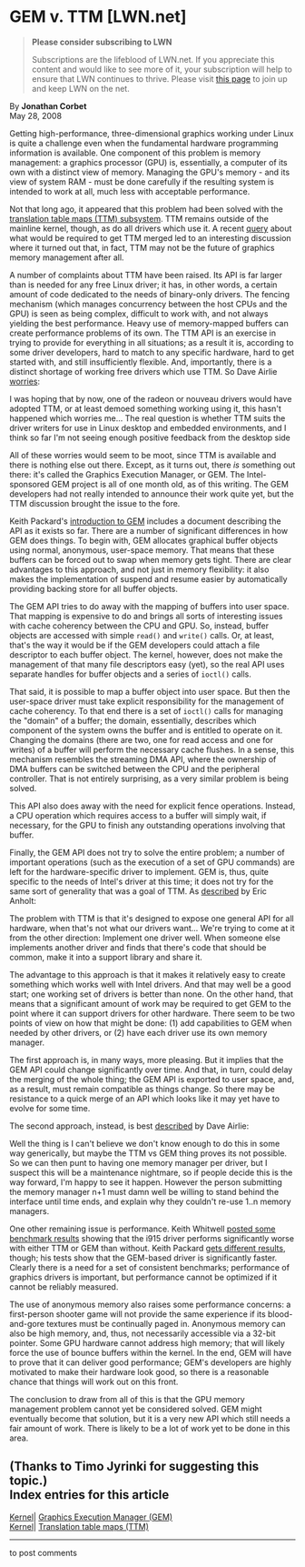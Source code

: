 # GEM v. TTM [LWN.net]

> **Please consider subscribing to LWN**
> 
> Subscriptions are the lifeblood of LWN.net. If you appreciate this content and would like to see more of it, your subscription will help to ensure that LWN continues to thrive. Please visit [this page](/Promo/nst-nag1/subscribe) to join up and keep LWN on the net. 

By **Jonathan Corbet**  
May 28, 2008 

Getting high-performance, three-dimensional graphics working under Linux is quite a challenge even when the fundamental hardware programming information is available. One component of this problem is memory management: a graphics processor (GPU) is, essentially, a computer of its own with a distinct view of memory. Managing the GPU's memory - and its view of system RAM - must be done carefully if the resulting system is intended to work at all, much less with acceptable performance. 

Not that long ago, it appeared that this problem had been solved with the [translation table maps (TTM) subsystem](http://lwn.net/Articles/257417/). TTM remains outside of the mainline kernel, though, as do all drivers which use it. A recent [query](/Articles/283796/) about what would be required to get TTM merged led to an interesting discussion where it turned out that, in fact, TTM may not be the future of graphics memory management after all. 

A number of complaints about TTM have been raised. Its API is far larger than is needed for any free Linux driver; it has, in other words, a certain amount of code dedicated to the needs of binary-only drivers. The fencing mechanism (which manages concurrency between the host CPUs and the GPU) is seen as being complex, difficult to work with, and not always yielding the best performance. Heavy use of memory-mapped buffers can create performance problems of its own. The TTM API is an exercise in trying to provide for everything in all situations; as a result it is, according to some driver developers, hard to match to any specific hardware, hard to get started with, and still insufficiently flexible. And, importantly, there is a distinct shortage of working free drivers which use TTM. So Dave Airlie [worries](/Articles/283797/): 

I was hoping that by now, one of the radeon or nouveau drivers would have adopted TTM, or at least demoed something working using it, this hasn't happened which worries me... The real question is whether TTM suits the driver writers for use in Linux desktop and embedded environments, and I think so far I'm not seeing enough positive feedback from the desktop side 

All of these worries would seem to be moot, since TTM is available and there is nothing else out there. Except, as it turns out, there _is_ something out there: it's called the Graphics Execution Manager, or GEM. The Intel-sponsored GEM project is all of one month old, as of this writing. The GEM developers had not really intended to announce their work quite yet, but the TTM discussion brought the issue to the fore. 

Keith Packard's [introduction to GEM](/Articles/283798/) includes a document describing the API as it exists so far. There are a number of significant differences in how GEM does things. To begin with, GEM allocates graphical buffer objects using normal, anonymous, user-space memory. That means that these buffers can be forced out to swap when memory gets tight. There are clear advantages to this approach, and not just in memory flexibility: it also makes the implementation of suspend and resume easier by automatically providing backing store for all buffer objects. 

The GEM API tries to do away with the mapping of buffers into user space. That mapping is expensive to do and brings all sorts of interesting issues with cache coherency between the CPU and GPU. So, instead, buffer objects are accessed with simple `read()` and `write()` calls. Or, at least, that's the way it would be if the GEM developers could attach a file descriptor to each buffer object. The kernel, however, does not make the management of that many file descriptors easy (yet), so the real API uses separate handles for buffer objects and a series of `ioctl()` calls. 

That said, it is possible to map a buffer object into user space. But then the user-space driver must take explicit responsibility for the management of cache coherency. To that end there is a set of `ioctl()` calls for managing the "domain" of a buffer; the domain, essentially, describes which component of the system owns the buffer and is entitled to operate on it. Changing the domains (there are two, one for read access and one for writes) of a buffer will perform the necessary cache flushes. In a sense, this mechanism resembles the streaming DMA API, where the ownership of DMA buffers can be switched between the CPU and the peripheral controller. That is not entirely surprising, as a very similar problem is being solved. 

This API also does away with the need for explicit fence operations. Instead, a CPU operation which requires access to a buffer will simply wait, if necessary, for the GPU to finish any outstanding operations involving that buffer. 

Finally, the GEM API does not try to solve the entire problem; a number of important operations (such as the execution of a set of GPU commands) are left for the hardware-specific driver to implement. GEM is, thus, quite specific to the needs of Intel's driver at this time; it does not try for the same sort of generality that was a goal of TTM. As [described](/Articles/283809/) by Eric Anholt: 

The problem with TTM is that it's designed to expose one general API for all hardware, when that's not what our drivers want... We're trying to come at it from the other direction: Implement one driver well. When someone else implements another driver and finds that there's code that should be common, make it into a support library and share it. 

The advantage to this approach is that it makes it relatively easy to create something which works well with Intel drivers. And that may well be a good start; one working set of drivers is better than none. On the other hand, that means that a significant amount of work may be required to get GEM to the point where it can support drivers for other hardware. There seem to be two points of view on how that might be done: (1) add capabilities to GEM when needed by other drivers, or (2) have each driver use its own memory manager. 

The first approach is, in many ways, more pleasing. But it implies that the GEM API could change significantly over time. And that, in turn, could delay the merging of the whole thing; the GEM API is exported to user space, and, as a result, must remain compatible as things change. So there may be resistance to a quick merge of an API which looks like it may yet have to evolve for some time. 

The second approach, instead, is best [described](/Articles/283822/) by Dave Airlie: 

Well the thing is I can't believe we don't know enough to do this in some way generically, but maybe the TTM vs GEM thing proves its not possible. So we can then punt to having one memory manager per driver, but I suspect this will be a maintenance nightmare, so if people decide this is the way forward, I'm happy to see it happen. However the person submitting the memory manager n+1 must damn well be willing to stand behind the interface until time ends, and explain why they couldn't re-use 1..n memory managers. 

One other remaining issue is performance. Keith Whitwell [posted some benchmark results](/Articles/283823/) showing that the i915 driver performs significantly worse with either TTM or GEM than without. Keith Packard [gets different results](/Articles/283824/), though; his tests show that the GEM-based driver is significantly faster. Clearly there is a need for a set of consistent benchmarks; performance of graphics drivers is important, but performance cannot be optimized if it cannot be reliably measured. 

The use of anonymous memory also raises some performance concerns: a first-person shooter game will not provide the same experience if its blood-and-gore textures must be continually paged in. Anonymous memory can also be high memory, and, thus, not necessarily accessible via a 32-bit pointer. Some GPU hardware cannot address high memory; that will likely force the use of bounce buffers within the kernel. In the end, GEM will have to prove that it can deliver good performance; GEM's developers are highly motivated to make their hardware look good, so there is a reasonable chance that things will work out on this front. 

The conclusion to draw from all of this is that the GPU memory management problem cannot yet be considered solved. GEM might eventually become that solution, but it is a very new API which still needs a fair amount of work. There is likely to be a lot of work yet to be done in this area. 

(Thanks to Timo Jyrinki for suggesting this topic.)  
Index entries for this article  
---  
[Kernel](/Kernel/Index)| [Graphics Execution Manager (GEM)](/Kernel/Index#Graphics_Execution_Manager_GEM)  
[Kernel](/Kernel/Index)| [Translation table maps (TTM)](/Kernel/Index#Translation_table_maps_TTM)  
  


* * *

to post comments 
